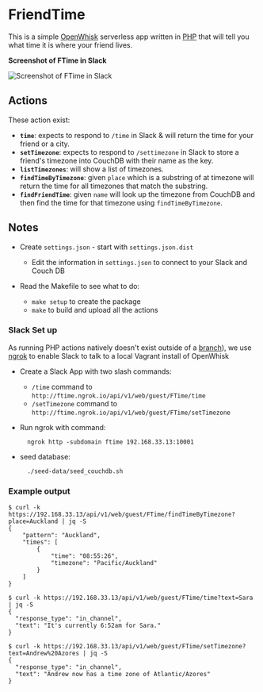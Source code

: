 # FriendTime

This is a simple [OpenWhisk][1] serverless app written in [PHP][2] that will
tell you what time it is where your friend lives.


[1]: http://openwhisk.org
[2]: http://php.net
[3]: http://github.com/apache/incubator-openwhisk/pull/2415


**Screenshot of FTime in Slack**

![Screenshot of FTime in Slack](https://i.19ft.com/9301872c.png)


## Actions

These action exist:
 
* **`time`**: expects to respond to `/time` in Slack & will return the time for your friend or a city.
* **`setTimezone`**: expects to respond to `/settimezone` in Slack to store a friend's timezone into CouchDB with their name as the key.
* **`listTimezones`**: will show a list of timezones.
* **`findTimeByTimezone`**: given `place` which is a substring of at timezone will return the time for all timezones that match the substring.
* **`findFriendTime`**: given `name` will look up the timezone from CouchDB and then find the time for that timezone using `findTimeByTimezone`.

## Notes

* Create `settings.json` - start with `settings.json.dist`
    * Edit the information in `settings.json` to connect to your Slack and Couch DB
* Read the Makefile to see what to do:

    * `make setup` to create the package
    * `make` to build and upload all the actions


### Slack Set up

As running PHP actions natively doesn't exist outside of a [branch](https://github.com/apache/incubator-openwhisk/pull/2415)), we use [ngrok](https://ngrok.com) to enable Slack to talk to a local Vagrant install of OpenWhisk

* Create a Slack App with two slash commands:
    - `/time` command to `http://ftime.ngrok.io/api/v1/web/guest/FTime/time`
    - `/setTimezone` command to `http://ftime.ngrok.io/api/v1/web/guest/FTime/setTimezone`
* Run ngrok with command:
    
        ngrok http -subdomain ftime 192.168.33.13:10001

* seed database:

        ./seed-data/seed_couchdb.sh

### Example output

```text
$ curl -k https://192.168.33.13/api/v1/web/guest/FTime/findTimeByTimezone?place=Auckland | jq -S
{
    "pattern": "Auckland",
    "times": [
        {
            "time": "08:55:26",
            "timezone": "Pacific/Auckland"
        }
    ]
}
```

```text
$ curl -k https://192.168.33.13/api/v1/web/guest/FTime/time?text=Sara | jq -S
{
  "response_type": "in_channel",
  "text": "It's currently 6:52am for Sara."
}
```

```text
$ curl -k https://192.168.33.13/api/v1/web/guest/FTime/setTimezone?text=Andrew%20Azores | jq -S
{
  "response_type": "in_channel",
  "text": "Andrew now has a time zone of Atlantic/Azores"
}
```
